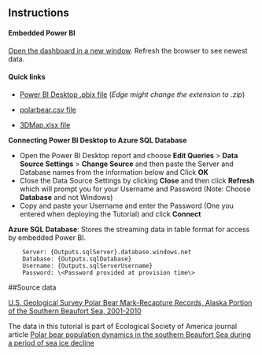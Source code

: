 ## Instructions

#### Embedded Power BI 
[Open the dashboard in a new window]({Outputs.solutionDashboardUrl}).  Refresh the browser to see newest data.

#### Quick links
* [Power BI Desktop .pbix file]({PatternAssetBaseUrl}/dashboards/PolarBearDesktop.pbix) (*Edge
    might change the extension to .zip*)

* [polarbear.csv file]({PatternAssetBaseUrl}/polarbear.csv)

* [3DMap.xlsx file]({PatternAssetBaseUrl}/3DMap.xlsx)

**Connecting Power BI Desktop to Azure SQL Database**
* Open the Power BI Desktop report and choose **Edit Queries** > **Data Source Settings** > **Change Source** and then paste the Server and Database names from the information below and Click **OK**
* Close the Data Source Settings by clicking **Close** and then click **Refresh** which will prompt you for your Username and Password (Note: Choose **Database** and not Windows)
* Copy and paste your Username and enter the Password (One you entered when deploying the Tutorial) and click **Connect**
    
**Azure SQL Database**: Stores the streaming data in table format for access by embedded Power BI.
	
		Server: {Outputs.sqlServer}.database.windows.net
		Database: {Outputs.sqlDatabase}
		Username: {Outputs.sqlServerUsername}
		Password: \<Password provided at provision time\>

##Source data

[U.S. Geological Survey Polar Bear Mark-Recapture Records, Alaska Portion of the Southern Beaufort Sea, 2001-2010](https://alaska.usgs.gov/products/data.php?dataid=7)

The data in this tutorial is part of Ecological Society of America journal article [Polar bear population dynamics in the southern Beaufort Sea during a period of sea ice decline](http://onlinelibrary.wiley.com/doi/10.1890/14-1129.1/abstract;jsessionid=971635022786A4B837B4B8EBDCFCF422.f02t03)